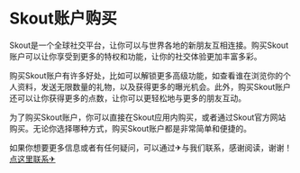 # Skout账户购买

Skout是一个全球社交平台，让你可以与世界各地的新朋友互相连接。购买Skout账户可以让你享受到更多的特权和功能，让你的社交体验更加丰富多彩。

购买Skout账户有许多好处，比如可以解锁更多高级功能，如查看谁在浏览你的个人资料，发送无限数量的礼物，以及获得更多的曝光机会。此外，购买Skout账户还可以让你获得更多的点数，让你可以更轻松地与更多的朋友互动。

为了购买Skout账户，你可以直接在Skout应用内购买，或者通过Skout官方网站购买。无论你选择哪种方式，购买Skout账户都是非常简单和便捷的。

如果你想要更多信息或者有任何疑问，可以通过✈与我们联系，感谢阅读，谢谢！[点这里联系✈](https://acc.k02.cc)